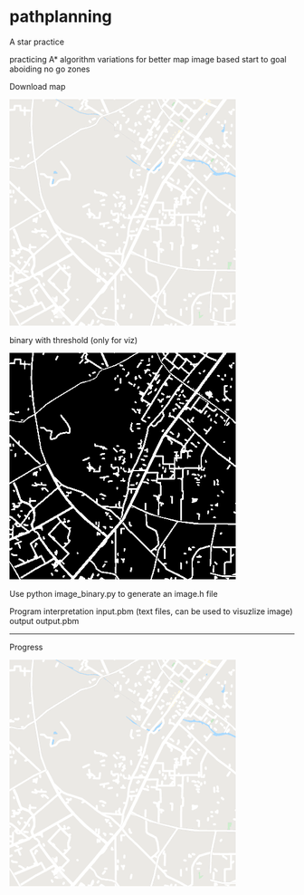 # pathplanning
A star practice

practicing A* algorithm variations for better map image based start to goal aboiding no go zones


Download map 

![snazzy-image-2.png](https://raw.githubusercontent.com/PassionForRobotics/pathplanning/master/a_star/Debug/snazzy-image-2.png)


binary with threshold (only for viz) 

![binary-2.bmp](https://raw.githubusercontent.com/PassionForRobotics/pathplanning/master/a_star/Debug/binary-2.bmp)

Use python image_binary.py to generate an image.h file

Program interpretation input.pbm (text files, can be used to visuzlize image)
output output.pbm

----

Progress

![](https://raw.githubusercontent.com/PassionForRobotics/pathplanning/master/doc/progress.gif) 

